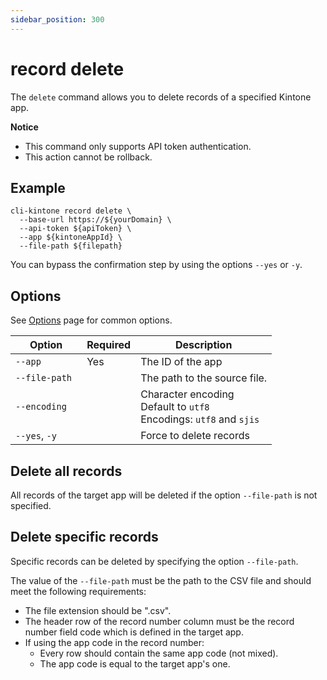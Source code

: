 ```yaml
---
sidebar_position: 300
---
```


# record delete

The `delete` command allows you to delete records of a specified Kintone app.

**Notice**

- This command only supports API token authentication.
- This action cannot be rollback.

## Example

```shell
cli-kintone record delete \
  --base-url https://${yourDomain} \
  --api-token ${apiToken} \
  --app ${kintoneAppId} \
  --file-path ${filepath}
```

You can bypass the confirmation step by using the options `--yes` or `-y`.

## Options

See [Options](/guide/options) page for common options.

| Option         | Required | Description                                                               |
| -------------- | -------- | ------------------------------------------------------------------------- |
| `--app`        | Yes      | The ID of the app                                                         |
| `--file-path`  |          | The path to the source file.                                              |
| `--encoding  ` |          | Character encoding<br/>Default to `utf8`<br/>Encodings: `utf8` and `sjis` |
| `--yes`, `-y`  |          | Force to delete records                                                   |

## Delete all records

All records of the target app will be deleted if the option `--file-path` is not specified.

## Delete specific records

Specific records can be deleted by specifying the option `--file-path`.

The value of the `--file-path` must be the path to the CSV file and should meet the following requirements:

- The file extension should be ".csv".
- The header row of the record number column must be the record number field code which is defined in the target app.
- If using the app code in the record number:
  - Every row should contain the same app code (not mixed).
  - The app code is equal to the target app's one.
